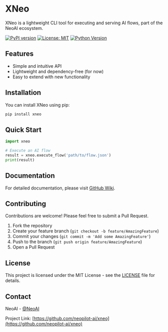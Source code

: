 # XNeo

XNeo is a lightweight CLI tool for executing and serving AI flows, part of the NeoAI ecosystem.

[![PyPI version](https://img.shields.io/pypi/v/xneo.svg)](https://pypi.org/project/xneo/)
[![License: MIT](https://img.shields.io/badge/License-MIT-yellow.svg)](https://opensource.org/licenses/MIT)
[![Python Version](https://img.shields.io/pypi/pyversions/xneo.svg)](https://pypi.org/project/xneo/)

## Features

- Simple and intuitive API
- Lightweight and dependency-free (for now)
- Easy to extend with new functionality

## Installation

You can install XNeo using pip:

```bash
pip install xneo
```

## Quick Start

```python
import xneo

# Execute an AI flow
result = xneo.execute_flow('path/to/flow.json')
print(result)
```

## Documentation

For detailed documentation, please visit [GitHub Wiki](https://github.com/neopilot-ai/xneo/wiki).

## Contributing

Contributions are welcome! Please feel free to submit a Pull Request.

1. Fork the repository
2. Create your feature branch (`git checkout -b feature/AmazingFeature`)
3. Commit your changes (`git commit -m 'Add some AmazingFeature'`)
4. Push to the branch (`git push origin feature/AmazingFeature`)
5. Open a Pull Request

## License

This project is licensed under the MIT License - see the [LICENSE](LICENSE) file for details.

## Contact

NeoAI - [@NeoAI](https://github.com/neopilot-ai)

Project Link: [https://github.com/neopilot-ai/xneo](https://github.com/neopilot-ai/xneo)
